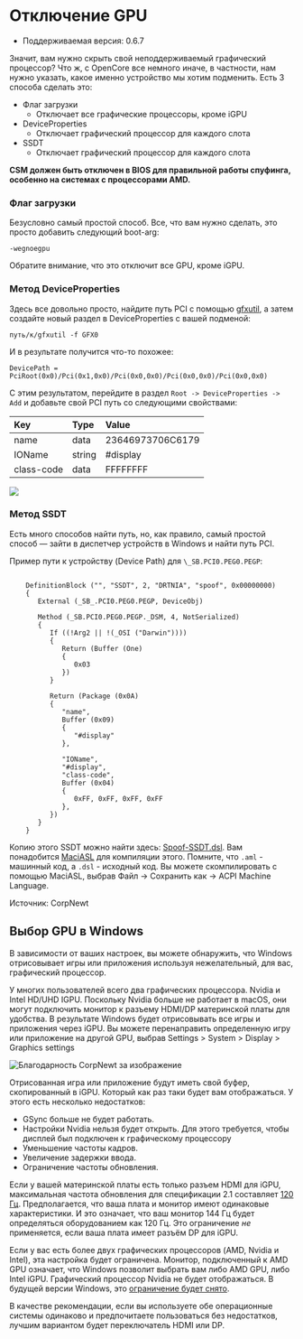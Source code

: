 # Отключение GPU

* Поддерживаемая версия: 0.6.7

Значит, вам нужно скрыть свой неподдерживаемый графический процессор? Что ж, с OpenCore все немного иначе, в частности, нам нужно указать, какое именно устройство мы хотим подменить. Есть 3 способа сделать это:

* Флаг загрузки
  * Отключает все графические процессоры, кроме iGPU
* DeviceProperties
  * Отключает графический процессор для каждого слота
* SSDT
  * Отключает графический процессор для каждого слота

**CSM должен быть отключен в BIOS для правильной работы спуфинга, особенно на системах с процессорами AMD.**

### Флаг загрузки

Безусловно самый простой способ. Все, что вам нужно сделать, это просто добавить следующий boot-arg:

`-wegnoegpu`

Обратите внимание, что это отключит все GPU, кроме iGPU.

### Метод DeviceProperties

Здесь все довольно просто, найдите путь PCI с помощью [gfxutil](https://github.com/acidanthera/gfxutil/releases), а затем создайте новый раздел в DeviceProperties с вашей подменой:

```
путь/к/gfxutil -f GFX0
```

И в результате получится что-то похожее:

```
DevicePath = PciRoot(0x0)/Pci(0x1,0x0)/Pci(0x0,0x0)/Pci(0x0,0x0)/Pci(0x0,0x0)
```

С этим результатом, перейдите в раздел `Root -> DeviceProperties -> Add` и добавьте свой PCI путь со следующими свойствами:

| Key | Type | Value |
| :--- | :--- | :--- |
| name | data | 23646973706C6179 |
| IOName | string | #display |
| class-code | data | FFFFFFFF |

![](../../img/extras/spoof-md/config-gpu.png)

### Метод SSDT

Есть много способов найти путь, но, как правило, самый простой способ — зайти в диспетчер устройств в Windows и найти путь PCI.

Пример пути к устройству (Device Path) для `\_SB.PCI0.PEG0.PEGP`:

```

    DefinitionBlock ("", "SSDT", 2, "DRTNIA", "spoof", 0x00000000)
    {
       External (_SB_.PCI0.PEG0.PEGP, DeviceObj)

       Method (_SB.PCI0.PEG0.PEGP._DSM, 4, NotSerialized)
       {
          If ((!Arg2 || !(_OSI ("Darwin"))))
          {
             Return (Buffer (One)
             {
                0x03
             })
          }

          Return (Package (0x0A)
          {
             "name",
             Buffer (0x09)
             {
                "#display"
             },

             "IOName",
             "#display",
             "class-code",
             Buffer (0x04)
             {
                0xFF, 0xFF, 0xFF, 0xFF
             },
          })
       }
    }

```

Копию этого SSDT можно найти здесь: [Spoof-SSDT.dsl](https://github.com/dortania/OpenCore-Install-Guide/blob/master/extra-files/Spoof-SSDT.dsl). Вам понадобится [MaciASL](https://github.com/acidanthera/MaciASL/releases) для компиляции этого. Помните, что `.aml` - машинный код, а `.dsl` - исходный код. Вы можете скомпилировать с помощью MaciASL, выбрав Файл -> Сохранить как -> ACPI Machine Language.

Источник: CorpNewt

## Выбор GPU в Windows

В зависимости от ваших настроек, вы можете обнаружить, что Windows отрисовывает игры или приложения используя нежелательный, для вас, графический процессор.

У многих пользователей всего два графических процессора. Nvidia и Intel HD/UHD IGPU. Поскольку Nvidia больше не работает в macOS, они могут подключить монитор к разъему HDMI/DP материнской платы для удобства. В результате Windows будет отрисовывать все игры и приложения через iGPU. Вы можете перенаправить определенную игру или приложение на другой GPU, выбрав Settings > System > Display > Graphics settings

![Благодарность CorpNewt за изображение](../../img/extras/spoof-md/corp-windows.png)

Отрисованная игра или приложение будут иметь свой буфер, скопированный в iGPU. Который как раз таки будет вам отображаться. У этого есть несколько недостатков:

* GSync больше не будет работать.
* Настройки Nvidia нельзя будет открыть. Для этого требуется, чтобы дисплей был подключен к графическому процессору
* Уменьшение частоты кадров.
* Увеличение задержки ввода.
* Ограничение частоты обновления.

Если у вашей материнской платы есть только разъем HDMI для iGPU, максимальная частота обновления для спецификации 2.1 составляет [120 Гц](https://www.hdmi.org/spec21Sub/EightK60_FourK120). Предполагается, что ваша плата и монитор имеют одинаковые характеристики. И это означает, что ваш монитор 144 Гц будет определяться оборудованием как 120 Гц. Это ограничение *не* применяется, если ваша плата имеет разъём DP для iGPU.

Если у вас есть более двух графических процессоров (AMD, Nvidia и Intel), эта настройка будет ограничена. Монитор, подключенный к AMD GPU означает, что Windows позволит выбрать вам либо AMD GPU, либо Intel iGPU. Графический процессор Nvidia не будет отображаться. В будущей версии Windows, это [ограничение будет снято](https://pureinfotech.com/windows-10-21h1-new-features/#:~:text=Graphics%20settings).

В качестве рекомендации, если вы используете обе операционные системы одинаково и предпочитаете пользоваться без недостатков, лучшим вариантом будет переключатель HDMI или DP.
